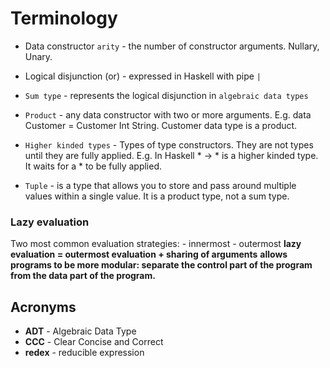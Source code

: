# Terminology

- Data constructor `arity` - the number of constructor arguments. Nullary, Unary.

- Logical disjunction (or) - expressed in Haskell with pipe `|`

- `Sum type` - represents the logical disjunction in `algebraic data types`

- `Product` - any data constructor with two or more arguments. E.g. data Customer = Customer Int String. Customer data type is a product.

- `Higher kinded types` - Types of type constructors. They are not types until they are fully applied.
  E.g. In Haskell * -> * is a higher kinded type. It waits for a * to be fully applied.

- `Tuple` - is a type that allows you to store and pass around multiple values within a single value.
  It is a product type, not a sum type.

### Lazy evaluation

Two most common evaluation strategies:
    - innermost
    - outermost
__lazy evaluation = outermost evaluation + sharing of arguments__
__allows programs to be more modular: separate the control part of the program from the data part of the program.__

## Acronyms

- __ADT__ - Algebraic Data Type
- __CCC__ - Clear Concise and Correct
- __redex__ - reducible expression